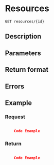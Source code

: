 # Resources

    GET resources/{id}

## Description

## Parameters

## Return format

## Errors


## Example

### **Request**

``` json

    Code Example
```

### **Return**

``` json

    Code Example
```